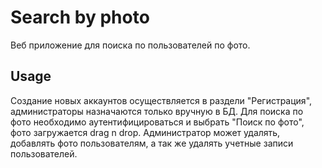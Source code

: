 # Search by photo

Веб приложение для поиска по пользователей по фото.


## Usage

Создание новых аккаунтов осуществляется в раздели "Регистрация", администраторы назначаются только вручную в БД. Для поиска по фото необходимо аутентифицироваться и выбрать "Поиск по фото", фото загружается drag n drop.
Администратор может удалять, добавлять фото пользователям, а так же удалять учетные записи пользователей.